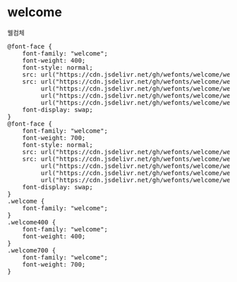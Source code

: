 # welcome
웰컴체

<pre>
@font-face {
    font-family: "welcome";
    font-weight: 400;
    font-style: normal;
    src: url("https://cdn.jsdelivr.net/gh/wefonts/welcome/welcome-Regular.eot");
    src: url("https://cdn.jsdelivr.net/gh/wefonts/welcome/welcome-Regular.eot?#iefix") format("embedded-opentype"),
         url("https://cdn.jsdelivr.net/gh/wefonts/welcome/welcome-Regular.woff2") format("woff2"),
         url("https://cdn.jsdelivr.net/gh/wefonts/welcome/welcome-Regular.woff") format("woff"),
         url("https://cdn.jsdelivr.net/gh/wefonts/welcome/welcome-Regular.ttf") format("truetype");
    font-display: swap;
}
@font-face {
    font-family: "welcome";
    font-weight: 700;
    font-style: normal;
    src: url("https://cdn.jsdelivr.net/gh/wefonts/welcome/welcome-Bold.eot");
    src: url("https://cdn.jsdelivr.net/gh/wefonts/welcome/welcome-Bold.eot?#iefix") format("embedded-opentype"),
         url("https://cdn.jsdelivr.net/gh/wefonts/welcome/welcome-Bold.woff2") format("woff2"),
         url("https://cdn.jsdelivr.net/gh/wefonts/welcome/welcome-Bold.woff") format("woff"),
         url("https://cdn.jsdelivr.net/gh/wefonts/welcome/welcome-Bold.ttf") format("truetype");
    font-display: swap;
}
.welcome {
    font-family: "welcome";
}
.welcome400 {
    font-family: "welcome";
    font-weight: 400;
}
.welcome700 {
    font-family: "welcome";
    font-weight: 700;
}
</pre>
